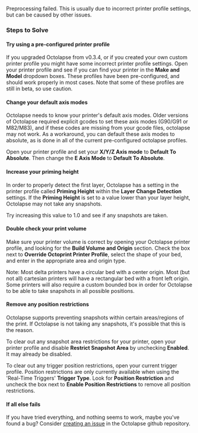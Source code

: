 Preprocessing failed.  This is usually due to incorrect printer profile settings, but can be caused by other issues.

### Steps to Solve

#### Try using a pre-configured printer profile
If you upgraded Octolapse from v0.3.4, or if you created your own custom printer profile you might have some incorrect printer profile settings.  Open your printer profile and see if you can find your printer in the **Make and Model** dropdown boxes.  These profiles have been pre-configured, and should work properly in most cases.  Note that some of these profiles are still in beta, so use caution.

#### Change your default axis modes
Octolapse needs to know your printer's default axis modes.  Older versions of Octolapse required explicit gcodes to set these axis modes (G90/G91 or M82/M83), and if these codes are missing from your gcode files, octolapse may not work.  As a workaround, you can default these axis modes to absolute, as is done in all of the current pre-configured octolapse profiles.  

Open your printer profile and set your **X/Y/Z Axis mode** to **Default To Absolute**.  Then change the **E Axis Mode** to **Default To Absolute**.

#### Increase your priming height
In order to properly detect the first layer, Octolapse has a setting in the printer profile called **Priming Height** within the **Layer Change Detection** settings.  If the **Priming Height** is set to a value lower than your layer height, Octolapse may not take any snapshots.

Try increasing this value to 1.0 and see if any snapshots are taken.

#### Double check your print volume
Make sure your printer volume is correct by opening your Octolapse printer profile, and looking for the **Build Volume and Origin** section.  Check the box next to **Override Octoprint Printer Profile**, select the shape of your bed, and enter in the appropriate area and origin type.

Note:  Most delta printers have a circular bed with a center origin.  Most (but not all) cartesian printers will have a rectangular bed with a front left origin.  Some printers will also require a custom bounded box in order for Octolapse to be able to take snapshots in all possible positions.

#### Remove any position restrictions
Octolapse supports preventing snapshots within certain areas/regions of the print.  If Octolapse is not taking any snapshots, it's possible that this is the reason.

To clear out any snapshot area restrictions for your printer, open your printer profile and disable **Restrict Snapshot Area** by unchecking **Enabled**.  It may already be disabled.

To clear out any trigger position restrictions, open your current trigger profile.  Position restrictions are only currently available when using the 'Real-Time Triggers' **Trigger Type**.  Look for **Position Restriction** and uncheck the box next to **Enable Position Restrictions** to remove all position restrictions.

#### If all else fails
If you have tried everything, and nothing seems to work, maybe you've found a bug?  Consider
<a href="https://github.com/FormerLurker/Octolapse/wiki/Report-a-Bug" title="Report a bug" target="_blank">creating an issue</a> in the Octolapse github repository.

